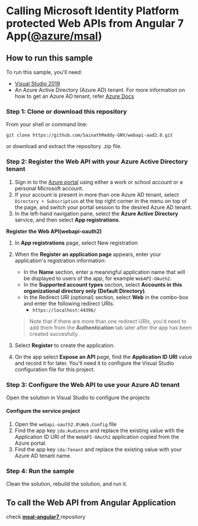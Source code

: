 # Calling Microsoft Identity Platform protected Web APIs from Angular 7 App([@azure/msal]([https://www.npmjs.com/package/@azure/msal](https://www.npmjs.com/package/@azure/msal)))

## How to run this sample

To run this sample, you'll need:
- [Visual Studio 2019](https://visualstudio.microsoft.com/downloads/)
- An Azure Active Directory (Azure AD) tenant. For more information on how to get an Azure   AD tenant, refer [Azure Docs](https://docs.microsoft.com/en-gb/azure/active-directory/)

### Step 1: Clone or download this repository
From your shell or command line:
```
git clone https://github.com/SainathReddy-GNV/webapi-aad2.0.git
```
or download and extract the repository .zip file.

### Step 2: Register the Web API with your Azure Active Directory tenant
1.  Sign in to the  [Azure portal](https://portal.azure.com/)  using either a work or school account or a personal Microsoft account.
2.  If your account is present in more than one Azure AD tenant, select  `Directory + Subscription`  at the top right corner in the menu on top of the page, and switch your portal session to the desired Azure AD tenant.
3.  In the left-hand navigation pane, select the  **Azure Active Directory**  service, and then select  **App registrations**.

**Register the Web API(webapi-oauth2)**
1. In **App registrations** page, select New registration
2.  When the  **Register an application page**  appears, enter your application's registration information:
    
    -   In the  **Name**  section, enter a meaningful application name that will be displayed to users of the app, for example  `WebAPI-OAuth2`.
    -   In the  **Supported account types**  section, select  **Accounts in this organizational directory only (Default Directory)**.
    -   In the Redirect URI (optional) section, select  **Web**  in the combo-box and enter the following redirect URIs.
        -   `https://localhost:44396/`
    
    > Note that if there are more than one redirect URIs, you'd need to add them from the  **Authentication**  tab later after the app has been created succesfully.
    
3.  Select  **Register**  to create the application.
    
4.  On the app  select  **Expose an API**  page, find the  **Application  ID URI**  value and record it for later. You'll need it to configure the Visual Studio configuration file for this project.


### Step 3: Configure the Web API to use your Azure AD tenant

Open the solution in Visual Studio to configure the projects

#### Configure the service project

1.  Open the  `webapi-oauth2.0\Web.Config`  file
2.  Find the app key  `ida:Audience`  and replace the existing value with the Application ID URI of the  `WebAPI-OAuth2`  application copied from the Azure portal.
3.  Find the app key  `ida:Tenant`  and replace the existing value with your Azure AD tenant name.

### Step 4: Run the sample

Clean the solution, rebuild the solution, and run it.

## To call the Web API from Angular Application 

check  [**msal-angular7** ]([https://github.com/SainathReddy-GNV/msal-angular7](https://github.com/SainathReddy-GNV/msal-angular7)) repository 







